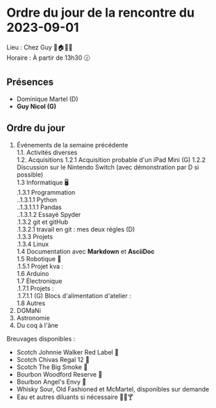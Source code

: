 # Ordre du jour de la rencontre du 2023-09-01

Lieu :    Chez Guy 🎄🏠🌳🌲  
Horaire : À partir de 13h30 🕜  
## Présences
* Dominique Martel (D)  
* **Guy Nicol (G)**  

## Ordre du jour
1. Événements de la semaine précédente  
 1.1.  Activités diverses  
 1.2.  Acquisitions
   1.2.1  Acquisition probable d'un iPad Mini (G)
   1.2.2  Discussion sur le Nintendo Switch (avec démonstration par D si possible)  
 1.3 Informatique 🖥  
.1.3.1 Programmation  
..1.3.1.1 Python  
..1.3.1.1.1 Pandas  
..1.3.1.2 Essayé Spyder  
.1.3.2 git et gitHub  
   .1.3.2.1 travail en git : mes deux régles (D)  
.1.3.3 Projets  
.1.3.4 Linux  
1.4 Documentation avec **Markdown** et **AsciiDoc**  
1.5 Robotique 🤖  
.1.5.1 Projet kva :  
1.6 Arduino  
1.7 Électronique  
.1.7.1 Projets :  
.1.7.1.1 (G) Blocs d'alimentation d'atelier :  
1.8 Autres  
3. DGMaNi  
4. Astronomie  
5. Du coq à l'âne    

Breuvages disponibles :
  * Scotch Johnnie Walker Red Label 🥃
  * Scotch Chivas Regal 12 🥃
  * Scotch The Big Smoke 🥃
  * Bourbon Woodford Reserve 🥃
  * Bourbon Angel's Envy 🥃  
  * Whisky Sour, Old Fashioned et McMartel, disponibles sur demande
  * Eau et autres diluants si nécessaire 🍶🍺🍸
  
  
